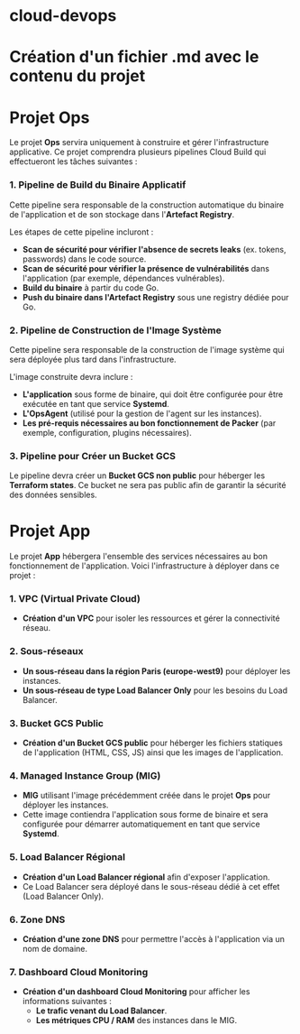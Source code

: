 # cloud-devops

# Création d'un fichier .md avec le contenu du projet

# Projet Ops

Le projet **Ops** servira uniquement à construire et gérer l'infrastructure applicative. Ce projet comprendra plusieurs pipelines Cloud Build qui effectueront les tâches suivantes :

### 1. **Pipeline de Build du Binaire Applicatif**
Cette pipeline sera responsable de la construction automatique du binaire de l'application et de son stockage dans l'**Artefact Registry**.

Les étapes de cette pipeline incluront :
- **Scan de sécurité pour vérifier l'absence de secrets leaks** (ex. tokens, passwords) dans le code source.
- **Scan de sécurité pour vérifier la présence de vulnérabilités** dans l'application (par exemple, dépendances vulnérables).
- **Build du binaire** à partir du code Go.
- **Push du binaire dans l'Artefact Registry** sous une registry dédiée pour Go.

### 2. **Pipeline de Construction de l'Image Système**
Cette pipeline sera responsable de la construction de l'image système qui sera déployée plus tard dans l'infrastructure.

L'image construite devra inclure :
- **L'application** sous forme de binaire, qui doit être configurée pour être exécutée en tant que service **Systemd**.
- **L'OpsAgent** (utilisé pour la gestion de l'agent sur les instances).
- **Les pré-requis nécessaires au bon fonctionnement de Packer** (par exemple, configuration, plugins nécessaires).

### 3. **Pipeline pour Créer un Bucket GCS**
Le pipeline devra créer un **Bucket GCS non public** pour héberger les **Terraform states**. Ce bucket ne sera pas public afin de garantir la sécurité des données sensibles.


# Projet App

Le projet **App** hébergera l'ensemble des services nécessaires au bon fonctionnement de l'application. Voici l'infrastructure à déployer dans ce projet :

### 1. **VPC (Virtual Private Cloud)**
- **Création d'un VPC** pour isoler les ressources et gérer la connectivité réseau.

### 2. **Sous-réseaux**
- **Un sous-réseau dans la région Paris (europe-west9)** pour déployer les instances.
- **Un sous-réseau de type Load Balancer Only** pour les besoins du Load Balancer.

### 3. **Bucket GCS Public**
- **Création d'un Bucket GCS public** pour héberger les fichiers statiques de l'application (HTML, CSS, JS) ainsi que les images de l'application.

### 4. **Managed Instance Group (MIG)**
- **MIG** utilisant l'image précédemment créée dans le projet **Ops** pour déployer les instances.
- Cette image contiendra l'application sous forme de binaire et sera configurée pour démarrer automatiquement en tant que service **Systemd**.

### 5. **Load Balancer Régional**
- **Création d'un Load Balancer régional** afin d'exposer l'application.
- Ce Load Balancer sera déployé dans le sous-réseau dédié à cet effet (Load Balancer Only).

### 6. **Zone DNS**
- **Création d'une zone DNS** pour permettre l'accès à l'application via un nom de domaine.

### 7. **Dashboard Cloud Monitoring**
- **Création d'un dashboard Cloud Monitoring** pour afficher les informations suivantes :
  - **Le trafic venant du Load Balancer**.
  - **Les métriques CPU / RAM** des instances dans le MIG.
